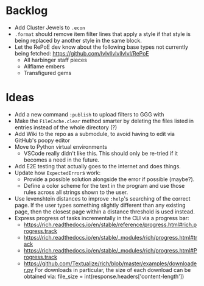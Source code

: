 # Backlog
* Add Cluster Jewels to `.econ`
* `.format` should remove item filter lines that apply a style if that style is being replaced by another style in the same block. 
* Let the RePoE dev know about the following base types not currently being fetched:
    https://github.com/lvlvllvlvllvlvl/RePoE
    - All harbinger staff pieces
    - Allflame embers
    - Transfigured gems

# Ideas
* Add a new command `:publish` to upload filters to GGG with
* Make the `FileCache.clear` method smarter by deleting the files listed in entries instead of the whole directory (?)
* Add Wiki to the repo as a submodule, to avoid having to edit via GitHub's poopy editor
* Move to Python virtual environments
    - VSCode really didn't like this. This should only be re-tried if it becomes a need in the future.
* Add E2E testing that actually goes to the internet and does things.
* Update how `ExpectedError`s work:
    - Provide a possible solution alongside the error if possible (maybe?).
    - Define a color scheme for the text in the program and use those rules across all strings shown to the user.
* Use levenshtein distances to improve `:help`'s searching of the correct page.
    If the user types something slightly different than any existing page, then the closest page within a distance threshold is used instead.
* Express progress of tasks incrementally in the CLI via a progress bar:
    - https://rich.readthedocs.io/en/stable/reference/progress.html#rich.progress.track
    - https://rich.readthedocs.io/en/stable/_modules/rich/progress.html#track
    - https://rich.readthedocs.io/en/stable/_modules/rich/progress.html#Progress.track
    - https://github.com/Textualize/rich/blob/master/examples/downloader.py
    For downloads in particular, the size of each download can be obtained via:
        file_size = int(response.headers['content-length'])